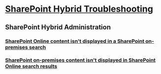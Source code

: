 # [SharePoint Hybrid Troubleshooting](../hybrid.md)

## SharePoint Hybrid Administration

### [SharePoint Online content isn't displayed in a SharePoint on-premises search](../hybrid-admin/online-content-not-displayed-in-on-premises-search.md)

### [SharePoint on-premises content isn't displayed in SharePoint Online search results](../hybrid-admin/on-premises-content-not-displayed-in-online-search.md)